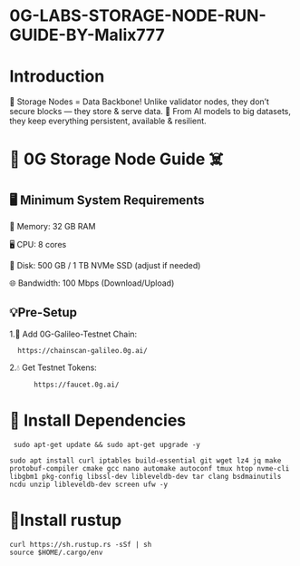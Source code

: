 # 0G-LABS-STORAGE-NODE-RUN-GUIDE-BY-Malix777
# Introduction
🚀 Storage Nodes = Data Backbone!
Unlike validator nodes, they don’t secure blocks — they store & serve data.
📂 From AI models to big datasets, they keep everything persistent, available & resilient.
                      
 # 👻 0G Storage Node Guide ☠️
## 🖥️ Minimum System Requirements

🧠 Memory: 32 GB RAM

🖥️ CPU: 8 cores

💾 Disk: 500 GB / 1 TB NVMe SSD (adjust if needed)

🌐 Bandwidth: 100 Mbps (Download/Upload)

## 💡Pre-Setup

1.🔗 Add 0G-Galileo-Testnet Chain:
      
      https://chainscan-galileo.0g.ai/

2.💧 Get Testnet Tokens:

          https://faucet.0g.ai/

# 🔧 Install Dependencies

     sudo apt-get update && sudo apt-get upgrade -y

    sudo apt install curl iptables build-essential git wget lz4 jq make protobuf-compiler cmake gcc nano automake autoconf tmux htop nvme-cli libgbm1 pkg-config libssl-dev libleveldb-dev tar clang bsdmainutils ncdu unzip libleveldb-dev screen ufw -y
 # 🎯Install rustup
    curl https://sh.rustup.rs -sSf | sh
    source $HOME/.cargo/env
    

     

          
